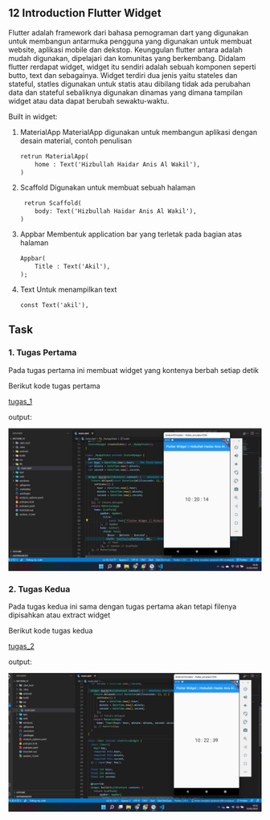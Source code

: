 

## 12 Introduction Flutter Widget
   
   Flutter adalah framework dari bahasa pemograman dart yang digunakan untuk membangun antarmuka pengguna yang digunakan untuk membuat website,
   aplikasi mobile dan dekstop. Keunggulan flutter antara adalah mudah digunakan, dipelajari dan komunitas yang berkembang. Didalam flutter rerdapat widget, widget itu sendiri adalah sebuah komponen seperti butto, text dan sebagainya. Widget terdiri dua jenis yaitu stateles dan stateful, statles digunakan untuk statis atau dibilang tidak ada perubahan data dan stateful sebaliknya digunakan dinamas yang dimana tampilan widget atau data dapat berubah sewaktu-waktu.
   

   Built in widget:

   1. MaterialApp
      MaterialApp digunakan untuk membangun aplikasi dengan desain material, contoh penulisan

      ```
      retrun MaterialApp(
          home : Text('Hizbullah Haidar Anis Al Wakil'),
      )
      ```

   2. Scaffold
      Digunakan untuk membuat sebuah halaman

      ```
       retrun Scaffold(
          body: Text('Hizbullah Haidar Anis Al Wakil'),
      )
      ```
   3. Appbar
      Membentuk application bar yang terletak pada bagian atas halaman

        ```
        Appbar(
            Title : Text('Akil'),
        );
        ```
   4. Text
      Untuk menampilkan text

        ```
        const Text('akil'),
        ```
  
## Task

### 1. Tugas Pertama
Pada tugas pertama ini membuat widget yang kontenya berbah setiap detik

Berikut kode tugas pertama

[tugas_1](./praktikum/tugas_1/lib/main.dart)

output:

![tugas_1](./screenshots/tugas_1.jpeg)

### 2. Tugas Kedua
Pada tugas kedua ini sama dengan tugas pertama akan tetapi filenya dipisahkan atau extract widget

Berikut kode tugas kedua

[tugas_2](./praktikum/tugas_2/lib/main.dart)

output:

![tugas_2](./screenshots/tugas_2.jpeg)

